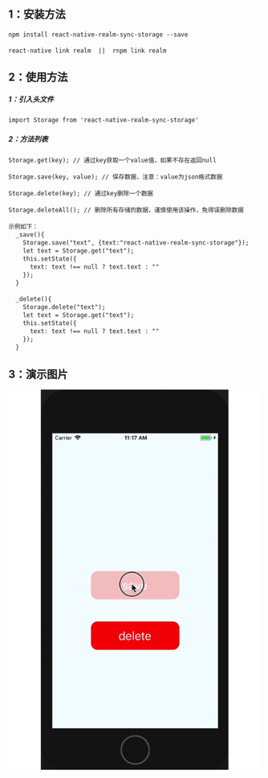 ## 1：安装方法
```
npm install react-native-realm-sync-storage --save

react-native link realm  ||  rnpm link realm
```

## 2：使用方法
##### 1：引入头文件
```
import Storage from 'react-native-realm-sync-storage'
```

##### 2：方法列表
```
Storage.get(key); // 通过key获取一个value值，如果不存在返回null

Storage.save(key, value); // 保存数据，注意：value为json格式数据

Storage.delete(key); // 通过key删除一个数据

Storage.deleteAll(); // 删除所有存储的数据，谨慎使用该操作，免得误删除数据

示例如下：
  _save(){
    Storage.save("text", {text:"react-native-realm-sync-storage"});
    let text = Storage.get("text");
    this.setState({
      text: text !== null ? text.text : ""
    });
  }

  _delete(){
    Storage.delete("text");
    let text = Storage.get("text");
    this.setState({
      text: text !== null ? text.text : ""
    });
  }
```

## 3：演示图片
![](https://github.com/China-Robin/react-native-realm-sync-storage/blob/master/sync.gif)